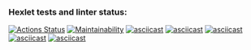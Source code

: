 ### Hexlet tests and linter status:
[![Actions Status](https://github.com/Aivaseda/java-project-61/actions/workflows/hexlet-check.yml/badge.svg)](https://github.com/Aivaseda/java-project-61/actions)
[![Maintainability](https://api.codeclimate.com/v1/badges/e8b18f4aeadc06bca999/maintainability)](https://codeclimate.com/github/Aivaseda/java-project-61/maintainability)
[![asciicast](https://asciinema.org/a/A79obYhCotb5ZioVlaUZBnVBk.svg)](https://asciinema.org/a/A79obYhCotb5ZioVlaUZBnVBk)
[![asciicast](https://asciinema.org/a/KsvxdzmpgZ1JynajWykkqgnnT.svg)](https://asciinema.org/a/KsvxdzmpgZ1JynajWykkqgnnT)
[![asciicast](https://asciinema.org/a/totCCYcSrsOhmcFSa0RsKe2qt.svg)](https://asciinema.org/a/totCCYcSrsOhmcFSa0RsKe2qt)
[![asciicast](https://asciinema.org/a/0GMqepWH6ykwjNoE2s8UpSwbs.svg)](https://asciinema.org/a/0GMqepWH6ykwjNoE2s8UpSwbs)
[![asciicast](https://asciinema.org/a/LU60MgIxsDpJaMpAzjSB36wBm.svg)](https://asciinema.org/a/LU60MgIxsDpJaMpAzjSB36wBm)